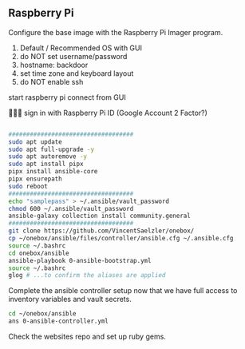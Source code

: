 ## Raspberry Pi

Configure the base image with the Raspberry Pi Imager program.

1. Default / Recommended OS with GUI
1. do NOT set username/password
1. hostname: backdoor
1. set time zone and keyboard layout
1. do NOT enable ssh

start raspberry pi connect from GUI

🚨🚨🚨 sign in with Raspberry Pi ID (Google Account 2 Factor?)

```sh

###################################
sudo apt update
sudo apt full-upgrade -y
sudo apt autoremove -y
sudo apt install pipx
pipx install ansible-core
pipx ensurepath
sudo reboot
###################################
echo "samplepass" > ~/.ansible/vault_password
chmod 600 ~/.ansible/vault_password
ansible-galaxy collection install community.general
###################################
git clone https://github.com/VincentSaelzler/onebox/
cp ~/onebox/ansible/files/controller/ansible.cfg ~/.ansible.cfg
source ~/.bashrc
cd onebox/ansible
ansible-playbook 0-ansible-bootstrap.yml
source ~/.bashrc
glog # ...to confirm the aliases are applied
```

Complete the ansible controller setup now that we have full access to inventory variables and vault secrets.

```sh
cd ~/onebox/ansible
ans 0-ansible-controller.yml
```

Check the websites repo and set up ruby gems.
